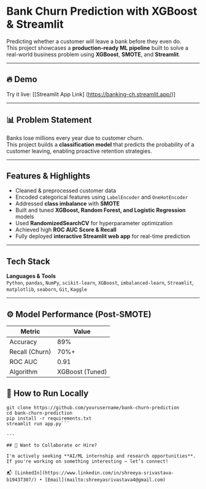 # Bank Churn Prediction with XGBoost & Streamlit 

Predicting whether a customer will leave a bank before they even do.  
This project showcases a **production-ready ML pipeline** built to solve a real-world business problem using **XGBoost**, **SMOTE**, and **Streamlit**.

---

## 🔥 Demo  
 Try it live: [[Streamlit App Link] (https://banking-ch.streamlit.app/)] 

---

## 📊 Problem Statement  
Banks lose millions every year due to customer churn.  
This project builds a **classification model** that predicts the probability of a customer leaving, enabling proactive retention strategies.

---

## Features & Highlights

- Cleaned & preprocessed customer data  
- Encoded categorical features using `LabelEncoder` and `OneHotEncoder`  
- Addressed **class imbalance** with **SMOTE**  
- Built and tuned **XGBoost, Random Forest, and Logistic Regression** models  
- Used **RandomizedSearchCV** for hyperparameter optimization  
- Achieved high **ROC AUC Score & Recall**  
- Fully deployed **interactive Streamlit web app** for real-time prediction

---

## Tech Stack

**Languages & Tools**  
`Python`, `pandas`, `NumPy`, `scikit-learn`, `XGBoost`, `imbalanced-learn`, `Streamlit`, `matplotlib`, `seaborn`, `Git`, `Kaggle`

---

## ⚙ Model Performance (Post-SMOTE)

| Metric         | Value |
|----------------|-------|
| Accuracy       | 89%   |
| Recall (Churn) | 70%+  |
| ROC AUC        | 0.91  |
| Algorithm      | XGBoost (Tuned) |



## 🚀 How to Run Locally

```
git clone https://github.com/yourusername/bank-churn-prediction
cd bank-churn-prediction
pip install -r requirements.txt
streamlit run app.py```

---

## 📢 Want to Collaborate or Hire?

I'm actively seeking **AI/ML internship and research opportunities**.  
If you're working on something interesting — let’s connect!

📬 [LinkedIn](https://www.linkedin.com/in/shreeya-srivastava-b19437307/) • [Email](mailto:shreeyasrivastava4@gmail.com)

